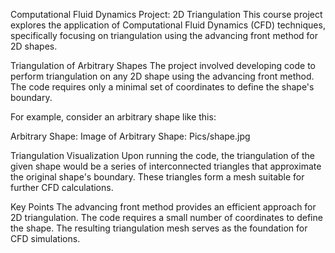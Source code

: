 
Computational Fluid Dynamics Project: 2D Triangulation
This course project explores the application of Computational Fluid Dynamics (CFD) techniques, specifically focusing on triangulation using the advancing front method for 2D shapes.

Triangulation of Arbitrary Shapes
The project involved developing code to perform triangulation on any 2D shape using the advancing front method. The code requires only a minimal set of coordinates to define the shape's boundary.

For example, consider an arbitrary shape like this:

Arbitrary Shape: Image of Arbitrary Shape: Pics/shape.jpg

Triangulation Visualization
Upon running the code, the triangulation of the given shape would be a series of interconnected triangles that approximate the original shape's boundary. These triangles form a mesh suitable for further CFD calculations.
 


Key Points
The advancing front method provides an efficient approach for 2D triangulation.
The code requires a small number of coordinates to define the shape.
The resulting triangulation mesh serves as the foundation for CFD simulations.

